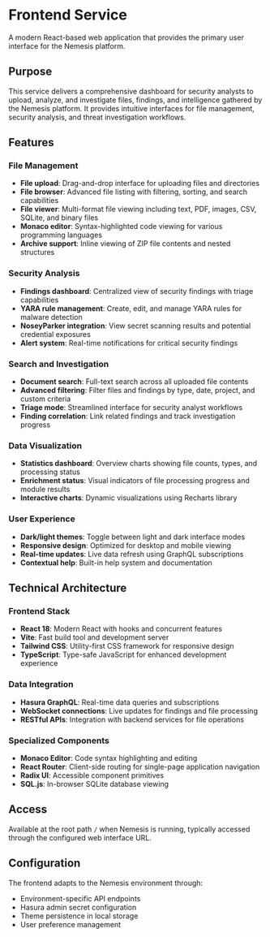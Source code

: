 # Frontend Service

A modern React-based web application that provides the primary user interface for the Nemesis platform.

## Purpose

This service delivers a comprehensive dashboard for security analysts to upload, analyze, and investigate files, findings, and intelligence gathered by the Nemesis platform. It provides intuitive interfaces for file management, security analysis, and threat investigation workflows.

## Features

### File Management
- **File upload**: Drag-and-drop interface for uploading files and directories
- **File browser**: Advanced file listing with filtering, sorting, and search capabilities
- **File viewer**: Multi-format file viewing including text, PDF, images, CSV, SQLite, and binary files
- **Monaco editor**: Syntax-highlighted code viewing for various programming languages
- **Archive support**: Inline viewing of ZIP file contents and nested structures

### Security Analysis
- **Findings dashboard**: Centralized view of security findings with triage capabilities
- **YARA rule management**: Create, edit, and manage YARA rules for malware detection
- **NoseyParker integration**: View secret scanning results and potential credential exposures
- **Alert system**: Real-time notifications for critical security findings

### Search and Investigation
- **Document search**: Full-text search across all uploaded file contents
- **Advanced filtering**: Filter files and findings by type, date, project, and custom criteria
- **Triage mode**: Streamlined interface for security analyst workflows
- **Finding correlation**: Link related findings and track investigation progress

### Data Visualization
- **Statistics dashboard**: Overview charts showing file counts, types, and processing status
- **Enrichment status**: Visual indicators of file processing progress and module results
- **Interactive charts**: Dynamic visualizations using Recharts library

### User Experience
- **Dark/light themes**: Toggle between light and dark interface modes
- **Responsive design**: Optimized for desktop and mobile viewing
- **Real-time updates**: Live data refresh using GraphQL subscriptions
- **Contextual help**: Built-in help system and documentation

## Technical Architecture

### Frontend Stack
- **React 18**: Modern React with hooks and concurrent features
- **Vite**: Fast build tool and development server
- **Tailwind CSS**: Utility-first CSS framework for responsive design
- **TypeScript**: Type-safe JavaScript for enhanced development experience

### Data Integration
- **Hasura GraphQL**: Real-time data queries and subscriptions
- **WebSocket connections**: Live updates for findings and file processing
- **RESTful APIs**: Integration with backend services for file operations

### Specialized Components
- **Monaco Editor**: Code syntax highlighting and editing
- **React Router**: Client-side routing for single-page application navigation
- **Radix UI**: Accessible component primitives
- **SQL.js**: In-browser SQLite database viewing

## Access

Available at the root path `/` when Nemesis is running, typically accessed through the configured web interface URL.

## Configuration

The frontend adapts to the Nemesis environment through:
- Environment-specific API endpoints
- Hasura admin secret configuration
- Theme persistence in local storage
- User preference management